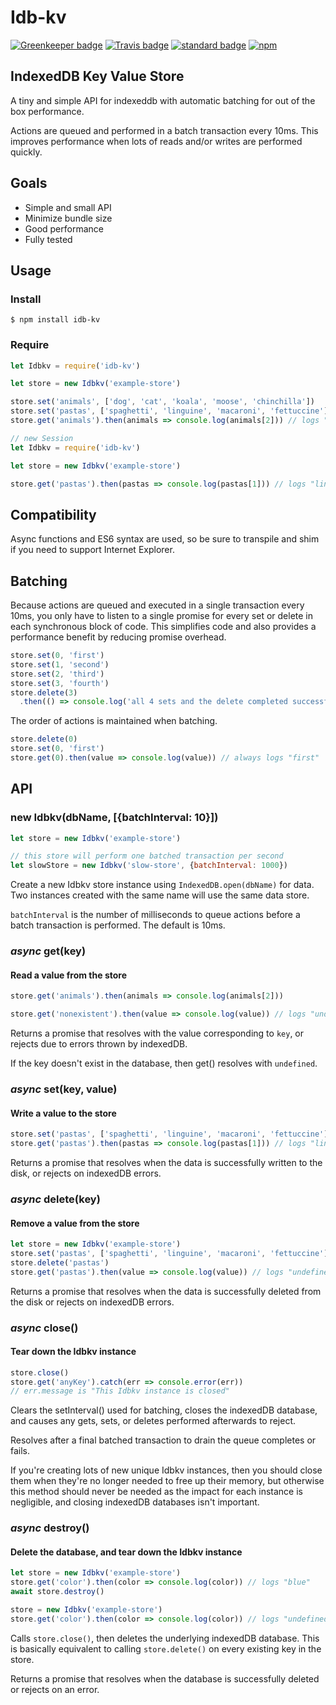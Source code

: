 # Idb-kv

[![Greenkeeper badge](https://badges.greenkeeper.io/KayleePop/idb-kv.svg)](https://greenkeeper.io/) [![Travis badge](https://travis-ci.org/KayleePop/idb-kv.svg?branch=master)](https://travis-ci.org/#) [![standard badge](https://img.shields.io/badge/code_style-standard-brightgreen.svg)](https://standardjs.com) [![npm](https://img.shields.io/npm/v/idb-kv.svg)](https://www.npmjs.com/package/idb-kv)

## IndexedDB Key Value Store

A tiny and simple API for indexeddb with automatic batching for out of the box performance.

Actions are queued and performed in a batch transaction every 10ms. This improves performance when lots of reads and/or writes are performed quickly.

## Goals

- Simple and small API
- Minimize bundle size
- Good performance
- Fully tested

## Usage

### Install

`$ npm install idb-kv`

### Require

```javascript
let Idbkv = require('idb-kv')

let store = new Idbkv('example-store')

store.set('animals', ['dog', 'cat', 'koala', 'moose', 'chinchilla'])
store.set('pastas', ['spaghetti', 'linguine', 'macaroni', 'fettuccine'])
store.get('animals').then(animals => console.log(animals[2])) // logs "koala"
```

```javascript
// new Session
let Idbkv = require('idb-kv')

let store = new Idbkv('example-store')

store.get('pastas').then(pastas => console.log(pastas[1])) // logs "linguine"
```

## Compatibility

Async functions and ES6 syntax are used, so be sure to transpile and shim if you need to support Internet Explorer.

## Batching

Because actions are queued and executed in a single transaction every 10ms, you only have to listen to a single promise for every set or delete in each synchronous block of code. This simplifies code and also provides a performance benefit by reducing promise overhead.

```javascript
store.set(0, 'first')
store.set(1, 'second')
store.set(2, 'third')
store.set(3, 'fourth')
store.delete(3)
  .then(() => console.log('all 4 sets and the delete completed successfully'))
```

The order of actions is maintained when batching.

```javascript
store.delete(0)
store.set(0, 'first')
store.get(0).then(value => console.log(value)) // always logs "first"
```

## API

### new Idbkv(dbName, [{batchInterval: 10}])

```javascript
let store = new Idbkv('example-store')

// this store will perform one batched transaction per second
let slowStore = new Idbkv('slow-store', {batchInterval: 1000})
```

Create a new Idbkv store instance using `IndexedDB.open(dbName)` for data. Two instances created with the same name will use the same data store.

`batchInterval` is the number of milliseconds to queue actions before a batch transaction is performed. The default is 10ms.

### _async_ get(key)

#### Read a value from the store

```javascript
store.get('animals').then(animals => console.log(animals[2]))

store.get('nonexistent').then(value => console.log(value)) // logs "undefined"
```

Returns a promise that resolves with the value corresponding to `key`, or rejects due to errors thrown by indexedDB.

If the key doesn't exist in the database, then get() resolves with `undefined`.

### _async_ set(key, value)

#### Write a value to the store

```javascript
store.set('pastas', ['spaghetti', 'linguine', 'macaroni', 'fettuccine'])
store.get('pastas').then(pastas => console.log(pastas[1])) // logs "linguine"
```

Returns a promise that resolves when the data is successfully written to the disk, or rejects on indexedDB errors.

### _async_ delete(key)

#### Remove a value from the store

```javascript
let store = new Idbkv('example-store')
store.set('pastas', ['spaghetti', 'linguine', 'macaroni', 'fettuccine'])
store.delete('pastas')
store.get('pastas').then(value => console.log(value)) // logs "undefined"
```

Returns a promise that resolves when the data is successfully deleted from the disk or rejects on indexedDB errors.

### _async_ close()

#### Tear down the Idbkv instance

```javascript
store.close()
store.get('anyKey').catch(err => console.error(err))
// err.message is "This Idbkv instance is closed"
```

Clears the setInterval() used for batching, closes the indexedDB database, and causes any gets, sets, or deletes performed afterwards to reject.

Resolves after a final batched transaction to drain the queue completes or fails.

If you're creating lots of new unique Idbkv instances, then you should close them when they're no longer needed to free up their memory, but otherwise this method should never be needed as the impact for each instance is negligible, and closing indexedDB databases isn't important.

### _async_ destroy()

#### Delete the database, and tear down the Idbkv instance

```javascript
let store = new Idbkv('example-store')
store.get('color').then(color => console.log(color)) // logs "blue"
await store.destroy()

store = new Idbkv('example-store')
store.get('color').then(color => console.log(color)) // logs "undefined"
```

Calls `store.close()`, then deletes the underlying indexedDB database. This is basically equivalent to calling `store.delete()` on every existing key in the store.

Returns a promise that resolves when the database is successfully deleted or rejects on an error.
